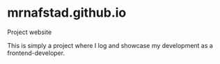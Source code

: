 # mrnafstad.github.io
Project website

This is simply a project where I log and showcase my development as a frontend-developer. 
